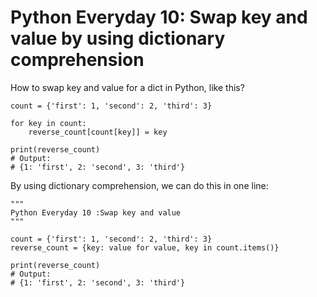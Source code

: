 # Python Everyday 10: Swap key and value by using dictionary comprehension

How to swap key and value for a dict in Python, like this?

```
count = {'first': 1, 'second': 2, 'third': 3}

for key in count:
    reverse_count[count[key]] = key

print(reverse_count)
# Output:
# {1: 'first', 2: 'second', 3: 'third'}
```

By using dictionary comprehension, we can do this in one line:

```
"""
Python Everyday 10 :Swap key and value
"""

count = {'first': 1, 'second': 2, 'third': 3}
reverse_count = {key: value for value, key in count.items()}

print(reverse_count)
# Output:
# {1: 'first', 2: 'second', 3: 'third'}
```